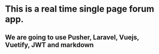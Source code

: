 # This is a real time single page forum app.

## We are going to use Pusher, Laravel, Vuejs, Vuetify, JWT and markdown